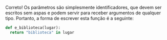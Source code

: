 Correto! Os parâmetros são simplesmente identificadores, que devem ser escritos sem aspas e podem  servir para receber argumentos de qualquer tipo. Portanto, a forma de escrever esta função é a seguinte:

```python
def e_biblioteca(lugar):
  return "biblioteca" in lugar
```
